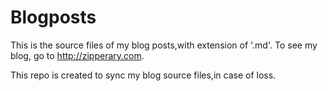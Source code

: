 Blogposts
=========
This is the source files of my blog posts,with extension of '.md'. To see my blog, go to http://zipperary.com.

This repo is created to sync my blog source files,in case of loss.
